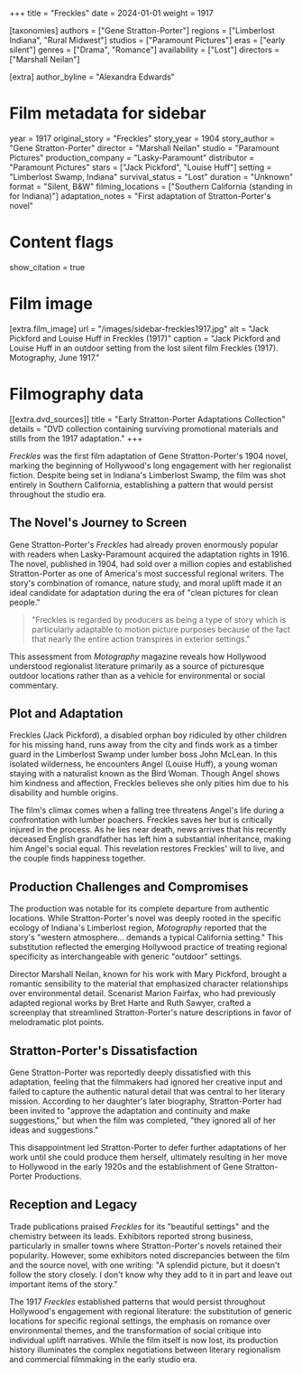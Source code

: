+++
title = "Freckles"
date = 2024-01-01
weight = 1917

[taxonomies]
authors = ["Gene Stratton-Porter"]
regions = ["Limberlost Indiana", "Rural Midwest"]
studios = ["Paramount Pictures"]
eras = ["early silent"]
genres = ["Drama", "Romance"]
availability = ["Lost"]
directors = ["Marshall Neilan"]

[extra]
author_byline = "Alexandra Edwards"
# Film metadata for sidebar
year = 1917
original_story = "Freckles"
story_year = 1904
story_author = "Gene Stratton-Porter"
director = "Marshall Neilan"
studio = "Paramount Pictures"
production_company = "Lasky-Paramount"
distributor = "Paramount Pictures"
stars = ["Jack Pickford", "Louise Huff"]
setting = "Limberlost Swamp, Indiana"
survival_status = "Lost"
duration = "Unknown"
format = "Silent, B&W"
filming_locations = ["Southern California (standing in for Indiana)"]
adaptation_notes = "First adaptation of Stratton-Porter's novel"


# Content flags
show_citation = true

# Film image
[extra.film_image]
url = "/images/sidebar-freckles1917.jpg"
alt = "Jack Pickford and Louise Huff in Freckles (1917)"
caption = "Jack Pickford and Louise Huff in an outdoor setting from the lost silent film Freckles (1917). Motography, June 1917."

# Filmography data

[[extra.dvd_sources]]
title = "Early Stratton-Porter Adaptations Collection"
details = "DVD collection containing surviving promotional materials and stills from the 1917 adaptation."
+++

*Freckles* was the first film adaptation of Gene Stratton-Porter's 1904 novel, marking the beginning of Hollywood's long engagement with her regionalist fiction. Despite being set in Indiana's Limberlost Swamp, the film was shot entirely in Southern California, establishing a pattern that would persist throughout the studio era.

## The Novel's Journey to Screen

Gene Stratton-Porter's *Freckles* had already proven enormously popular with readers when Lasky-Paramount acquired the adaptation rights in 1916. The novel, published in 1904, had sold over a million copies and established Stratton-Porter as one of America's most successful regional writers. The story's combination of romance, nature study, and moral uplift made it an ideal candidate for adaptation during the era of "clean pictures for clean people."

> "Freckles is regarded by producers as being a type of story which is particularly adaptable to motion picture purposes because of the fact that nearly the entire action transpires in exterior settings."

This assessment from *Motography* magazine reveals how Hollywood understood regionalist literature primarily as a source of picturesque outdoor locations rather than as a vehicle for environmental or social commentary.

## Plot and Adaptation

Freckles (Jack Pickford), a disabled orphan boy ridiculed by other children for his missing hand, runs away from the city and finds work as a timber guard in the Limberlost Swamp under lumber boss John McLean. In this isolated wilderness, he encounters Angel (Louise Huff), a young woman staying with a naturalist known as the Bird Woman. Though Angel shows him kindness and affection, Freckles believes she only pities him due to his disability and humble origins.

The film's climax comes when a falling tree threatens Angel's life during a confrontation with lumber poachers. Freckles saves her but is critically injured in the process. As he lies near death, news arrives that his recently deceased English grandfather has left him a substantial inheritance, making him Angel's social equal. This revelation restores Freckles' will to live, and the couple finds happiness together.

## Production Challenges and Compromises

The production was notable for its complete departure from authentic locations. While Stratton-Porter's novel was deeply rooted in the specific ecology of Indiana's Limberlost region, *Motography* reported that the story's "western atmosphere... demands a typical California setting." This substitution reflected the emerging Hollywood practice of treating regional specificity as interchangeable with generic "outdoor" settings.

Director Marshall Neilan, known for his work with Mary Pickford, brought a romantic sensibility to the material that emphasized character relationships over environmental detail. Scenarist Marion Fairfax, who had previously adapted regional works by Bret Harte and Ruth Sawyer, crafted a screenplay that streamlined Stratton-Porter's nature descriptions in favor of melodramatic plot points.

## Stratton-Porter's Dissatisfaction

Gene Stratton-Porter was reportedly deeply dissatisfied with this adaptation, feeling that the filmmakers had ignored her creative input and failed to capture the authentic natural detail that was central to her literary mission. According to her daughter's later biography, Stratton-Porter had been invited to "approve the adaptation and continuity and make suggestions," but when the film was completed, "they ignored all of her ideas and suggestions."

This disappointment led Stratton-Porter to defer further adaptations of her work until she could produce them herself, ultimately resulting in her move to Hollywood in the early 1920s and the establishment of Gene Stratton-Porter Productions.

## Reception and Legacy

Trade publications praised *Freckles* for its "beautiful settings" and the chemistry between its leads. Exhibitors reported strong business, particularly in smaller towns where Stratton-Porter's novels retained their popularity. However, some exhibitors noted discrepancies between the film and the source novel, with one writing: "A splendid picture, but it doesn't follow the story closely. I don't know why they add to it in part and leave out important items of the story."

The 1917 *Freckles* established patterns that would persist throughout Hollywood's engagement with regional literature: the substitution of generic locations for specific regional settings, the emphasis on romance over environmental themes, and the transformation of social critique into individual uplift narratives. While the film itself is now lost, its production history illuminates the complex negotiations between literary regionalism and commercial filmmaking in the early studio era.